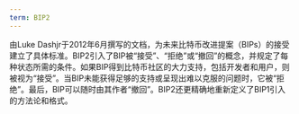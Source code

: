 ```yaml
---
term: BIP2
---
```


由Luke Dashjr于2012年6月撰写的文档，为未来比特币改进提案（BIPs）的接受建立了具体标准。BIP2引入了BIP被“接受”、“拒绝”或“撤回”的概念，并规定了每种状态所需的条件。如果BIP得到比特币社区的大力支持，包括开发者和用户，则被视为“接受”。当BIP未能获得足够的支持或呈现出难以克服的问题时，它被“拒绝”。最后，BIP可以随时由其作者“撤回”。BIP2还更精确地重新定义了BIP1引入的方法论和格式。